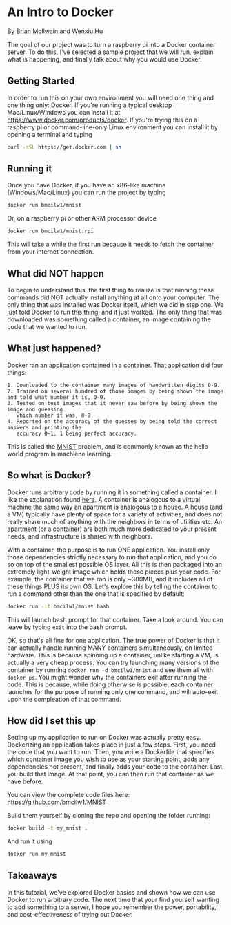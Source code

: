 An Intro to Docker
==================

By Brian McIlwain and Wenxiu Hu

The goal of our project was to turn a raspberry pi into a Docker container server. To do this, I've selected a sample project that we will run, explain what is happening, and finally talk about why you would use Docker.

Getting Started
---------------

In order to run this on your own environment you will need one thing and one thing only: Docker. If you're running a typical desktop Mac/Linux/Windows you can install it at https://www.docker.com/products/docker. If you're trying this on a raspberry pi or command-line-only Linux environment you can install it by opening a terminal and typing

```bash
curl -sSL https://get.docker.com | sh
```

Running it
----------

Once you have Docker, if you have an x86-like machine (Windows/Mac/Linux) you can run the project by typing

```bash
docker run bmcilw1/mnist
```

Or, on a raspberry pi or other ARM processor device

```bash
docker run bmcilw1/mnist:rpi

```

This will take a while the first run because it needs to fetch the container from your internet connection.

What did NOT happen
-------------------

To begin to understand this, the first thing to realize is that running these commands did NOT actually install anything at all onto your computer. The only thing that was installed was Docker itself, which we did in step one. We just told Docker to run this thing, and it just worked. The only thing that was downloaded was something called a container, an image containing the code that we wanted to run.

What just happened?
-------------------

Docker ran an application contained in a container. That application did four things:

    1. Downloaded to the container many images of handwritten digits 0-9.
    2. Trained on several hundred of those images by being shown the image and told what number it is, 0-9.
    3. Tested on test images that it never saw before by being shown the image and guessing 
       which number it was, 0-9.
    4. Reported on the accuracy of the guesses by being told the correct answers and printing the 
       accuracy 0-1, 1 being perfect accuracy.

This is called the [MNIST](https://en.wikipedia.org/wiki/MNIST_database) problem, and is commonly known as the hello world program in machiene learning.

So what is Docker?
---------------

Docker runs arbitrary code by running it in something called a container. I like the explanation found [here](https://blog.docker.com/2016/03/containers-are-not-vms/). A container is analogous to a virtual machine the same way an apartment is analogous to a house. A house (and a VM) typically have plenty of space for a variety of activities, and does not really share much of anything with the neighbors in terms of utilities etc. An apartment (or a container) are both much more dedicated to your present needs, and infrastructure is shared with neighbors. 

With a container, the purpose is to run ONE application. You install only those dependencies strictly necessary to run that application, and you do so on top of the smallest possible OS layer. All this is then packaged into an extremely light-weight image which holds these pieces plus your code. For example, the container that we ran is only ~300MB, and it includes all of these things PLUS its own OS. Let's explore this by telling the container to run a command other than the one that is specified by default:

```bash
docker run -it bmcilw1/mnist bash
```

This will launch bash prompt for that container. Take a look around. You can leave by typing `exit` into the bash prompt.

OK, so that's all fine for one application. The true power of Docker is that it can actually handle running MANY containers simultaneously, on limited hardware. This is because spinning up a container, unlike starting a VM, is actually a very cheap process. You can try launching many versions of the container by running `docker run -d bmcilw1/mnist` and see them all with `docker ps`. You might wonder why the containers exit after running the code. This is because, while doing otherwise is possible, each container launches for the purpose of running only one command, and will auto-exit upon the compleation of that command.

How did I set this up
---------------------

Setting up my application to run on Docker was actually pretty easy. Dockerizing an application takes place in just a few steps. First, you need the code that you want to run. Then, you write a Dockerfile that specifies which container image you wish to use as your starting point, adds any dependencies not present, and finally adds your code to the container. Last, you build that image. At that point, you can then run that container as we have before.

You can view the complete code files here: https://github.com/bmcilw1/MNIST

Build them yourself by cloning the repo and opening the folder running:

```bash
docker build -t my_mnist .
```

And run it using

```bash
docker run my_mnist
```

Takeaways
---------

In this tutorial, we've explored Docker basics and shown how we can use Docker to run arbitrary code. The next time that your find yourself wanting to add something to a server, I hope you remember the power, portability, and cost-effectiveness of trying out Docker.
